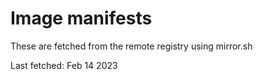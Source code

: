 # Image manifests

These are fetched from the remote registry using mirror.sh

Last fetched: Feb 14 2023
